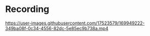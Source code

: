 # Recording


https://user-images.githubusercontent.com/17523579/169949222-349ba08f-0c34-4556-82dc-5e85ec9b738a.mp4

